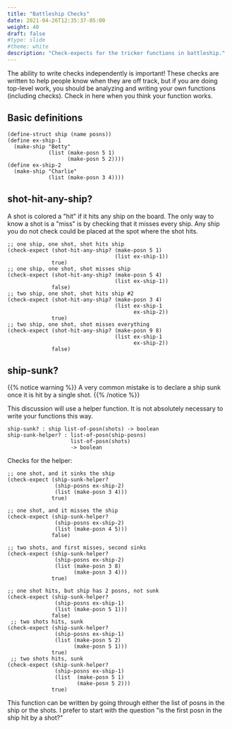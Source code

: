 ```yaml
---
title: "Battleship Checks" 
date: 2021-04-26T12:35:37-05:00
weight: 40
draft: false
#type: slide
#theme: white
description: "Check-expects for the tricker functions in battleship."
---
```


The ability to write checks independently is important! These checks
are written to help people know when they are off track, but if you
are doing top-level work, you should be analyzing and writing your own
functions (including checks). Check in here when you think your
function works. 

## Basic definitions

```racket
(define-struct ship (name posns))
(define ex-ship-1
  (make-ship "Betty"
             (list (make-posn 5 1)
                   (make-posn 5 2))))
(define ex-ship-2
  (make-ship "Charlie"
             (list (make-posn 3 4))))
```

## shot-hit-any-ship?

A shot is colored a "hit" if it hits any ship on the board. The only
way to know a shot is a "miss" is by checking that it misses every
ship. Any ship you do not check could be placed at the spot where the
shot hits.

```racket
;; one ship, one shot, shot hits ship
(check-expect (shot-hit-any-ship? (make-posn 5 1)
                                  (list ex-ship-1))
              true)
;; one ship, one shot, shot misses ship
(check-expect (shot-hit-any-ship? (make-posn 5 4)
                                  (list ex-ship-1))
              false)
;; two ship, one shot, shot hits ship #2
(check-expect (shot-hit-any-ship? (make-posn 3 4)
                                  (list ex-ship-1
                                        ex-ship-2))
              true)
;; two ship, one shot, shot misses everything
(check-expect (shot-hit-any-ship? (make-posn 9 8)
                                  (list ex-ship-1
                                        ex-ship-2))
              false)
```

## ship-sunk?

{{% notice warning %}}
A very common mistake is to declare a ship sunk once
it is hit by a single shot.
{{% /notice %}}

This discussion will use a helper function. It is not absolutely
necessary to write your functions this way.
```
ship-sunk? : ship list-of-posn(shots) -> boolean
ship-sunk-helper? : list-of-posn(ship-posns)
                    list-of-posn(shots)
                    -> boolean
```

Checks for the helper:
```racket
;; one shot, and it sinks the ship
(check-expect (ship-sunk-helper?
               (ship-posns ex-ship-2)
               (list (make-posn 3 4)))
              true)

;; one shot, and it misses the ship
(check-expect (ship-sunk-helper?
               (ship-posns ex-ship-2)
               (list (make-posn 4 5)))
              false)

;; two shots, and first misses, second sinks
(check-expect (ship-sunk-helper?
               (ship-posns ex-ship-2)
               (list (make-posn 3 8)
                     (make-posn 3 4)))
              true)

;; one shot hits, but ship has 2 posns, not sunk
(check-expect (ship-sunk-helper?
               (ship-posns ex-ship-1)
               (list (make-posn 5 1)))
              false)
 ;; two shots hits, sunk
(check-expect (ship-sunk-helper?
               (ship-posns ex-ship-1)
               (list (make-posn 5 2)
                     (make-posn 5 1)))
              true)
 ;; two shots hits, sunk
(check-expect (ship-sunk-helper?
               (ship-posns ex-ship-1)
               (list  (make-posn 5 1)
                      (make-posn 5 2)))
              true)
```

This function can be written by going through either the list of posns
in the ship or the shots. I prefer to start with the question "is the
first posn in the ship hit by a shot?"

